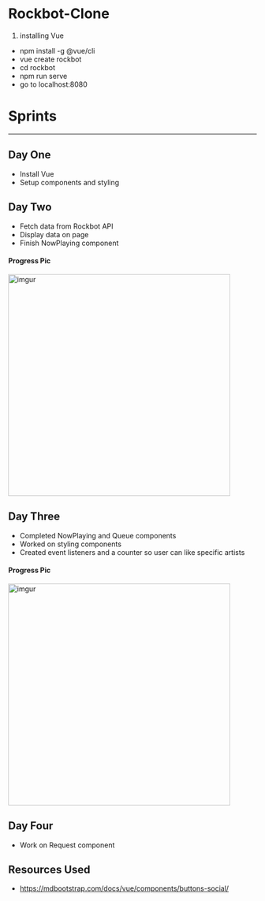 # Rockbot-Clone

1) installing Vue

- npm install -g @vue/cli
- vue create rockbot
- cd rockbot
- npm run serve
- go to localhost:8080

# Sprints
---
## Day One
- Install Vue
- Setup components and styling

## Day Two
- Fetch data from Rockbot API
- Display data on page
- Finish NowPlaying component
#### Progress Pic
<img src="https://i.imgur.com/jvJLmW4.png" alt="imgur" width="450"/>

## Day Three
- Completed NowPlaying and Queue components
- Worked on styling components
- Created event listeners and a counter so user can like specific artists
#### Progress Pic
<img src="https://i.imgur.com/YK9sLWw.png" alt="imgur" width="450"/>

## Day Four
- Work on Request component

Resources Used
---
- https://mdbootstrap.com/docs/vue/components/buttons-social/